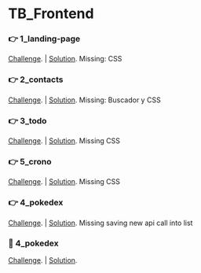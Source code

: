 # TB_Frontend

### 👉 1_landing-page
[Challenge](https://github.com/TheBridge-FullStackDeveloper/fs-pt2104-react/tree/main/excersice-landing-page). | 
[Solution](https://github.com/TommyTraddles/TB_FR_landing). Missing: CSS

### 👉 2_contacts
[Challenge](https://github.com/TheBridge-FullStackDeveloper/fs-pt2104-react/tree/main/exercise-react-contacts). | 
[Solution](https://github.com/TommyTraddles/TB_FR_Contacts). Missing: Buscador y CSS

### 👉 3_todo
[Challenge](https://github.com/TheBridge-FullStackDeveloper/fs-pt2104-react/tree/main/excercise-react-state). | 
[Solution](https://github.com/TommyTraddles/TB_FR_todo). Missing CSS

### 👉 5_crono
[Challenge](https://github.com/TheBridge-FullStackDeveloper/fs-pt2104-react/tree/main/exercise-crono). | 
[Solution](https://github.com/TommyTraddles/TB_FR_Crono). Missing CSS

### 👉 4_pokedex
[Challenge](https://github.com/TheBridge-FullStackDeveloper/fs-pt2104-react/tree/main/exercise-advanced-pokedex). | 
[Solution](https://github.com/TommyTraddles/TB_FR_Pokedex). Missing saving new api call into list

### 🧨 4_pokedex
[Challenge](https://github.com/TheBridge-FullStackDeveloper/fs-pt2104-react/tree/main/excercise-react-context). | 
[Solution]().

